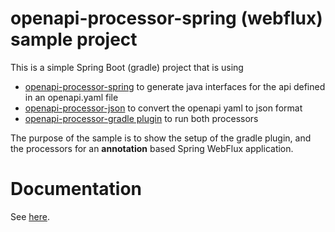 # openapi-processor-spring (webflux) sample project
 
This is a simple Spring Boot (gradle) project that is using 
* [openapi-processor-spring][oap-spring] to
generate java interfaces for the api defined in an openapi.yaml file
* [openapi-processor-json][oap-json] to convert the openapi yaml to json format
* [openapi-processor-gradle plugin][oap-gradle] to run both processors

The purpose of the sample is to show the setup of the gradle plugin, and the processors for an
**annotation** based Spring WebFlux application.

# Documentation 

See [here][oap-docs].


[oap-docs]: https://hauner.github.com/openapi-processor/spring-webflux-sample/index.html
[oap-spring]: https://hauner.github.com/openapi-processor/spring/current/index.html
[oap-json]: https://hauner.github.com/openapi-processor/json/current/index.html
[oap-gradle]: https://hauner.github.com/openapi-processor/gradle/current/index.html
